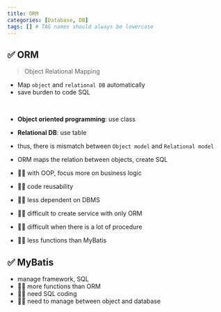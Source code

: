 ```yaml
---
title: ORM
categories: [Database, DB]
tags: [] # TAG names should always be lowercase
---
```


## ✅ ORM

> Object Relational Mapping

- Map `object` and `relational DB` automatically
- save burden to code SQL

<br>

- **Object oriented programming**: use class
- **Relational DB**: use table
- thus, there is mismatch between `Object model` and `Relational model`
- ORM maps the relation between objects, create SQL

- 👍🏻 with OOP, focus more on business logic
- 👍🏻 code reusability
- 👍🏻 less dependent on DBMS
- 👎🏻 difficult to create service with only ORM
- 👎🏻 difficult when there is a lot of procedure
- 👎🏻 less functions than MyBatis

## ✅ MyBatis

- manage framework, SQL
- 👍🏻 more functions than ORM
- 👎🏻 need SQL coding
- 👎🏻 need to manage between object and database
